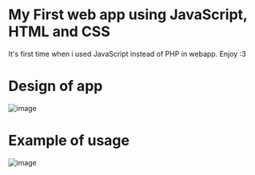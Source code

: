 # My First web app using JavaScript, HTML and CSS
It's first time when i used JavaScript instead of PHP in webapp. Enjoy :3

# Design of app
![image](https://user-images.githubusercontent.com/63128063/106733696-7c8d1f80-6612-11eb-866f-59054beab586.png)

# Example of usage
![image](https://user-images.githubusercontent.com/63128063/106733897-b5c58f80-6612-11eb-9fd1-0b902414c069.png)
